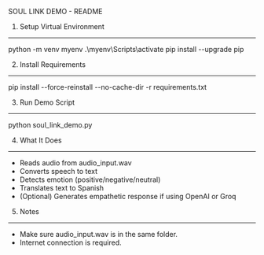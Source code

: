 SOUL LINK DEMO - README

1. Setup Virtual Environment
-----------------------------
python -m venv myenv
.\myenv\Scripts\activate
pip install --upgrade pip

2. Install Requirements
-----------------------
pip install --force-reinstall --no-cache-dir -r requirements.txt

3. Run Demo Script
------------------
python soul_link_demo.py

4. What It Does
---------------
- Reads audio from audio_input.wav
- Converts speech to text
- Detects emotion (positive/negative/neutral)
- Translates text to Spanish
- (Optional) Generates empathetic response if using OpenAI or Groq

5. Notes
--------
- Make sure audio_input.wav is in the same folder.
- Internet connection is required.
